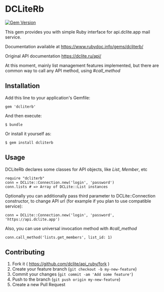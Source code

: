 # DCLiteRb

[![Gem Version](https://badge.fury.io/rb/dcliterb.svg)](http://badge.fury.io/rb/dcliterb)

This gem provides you with simple Ruby interface for api.dclite.app mail service.

Documentation available at https://www.rubydoc.info/gems/dcliterb/

Original API documentation https://dclite.ru/api/

At this moment, mainly list management features implemented, but there are common way to call any API method, using *#call_method*

## Installation

Add this line to your application's Gemfile:

    gem 'dcliterb'

And then execute:

    $ bundle

Or install it yourself as:

    $ gem install dcliterb

## Usage

DCLiteRb declares some classes for API objects, like *List*, *Member*, etc

    require "dcliterb"
    conn = DCLite::Connection.new('login', 'password')
    conn.lists # => Array of DCLite::List instances

Optionally you can additionally pass third parameter to DCLite::Connection constructor, to change API url (for example if you plan to use compatible service):

    conn = DCLite::Connection.new('login', 'password', 'https://api.dclite.app')

Also, you can use universal invocation method with *#call_method*

    conn.call_method('lists.get_members', list_id: 1)

## Contributing
1. Fork it ( https://github.com/dclite/api_ruby/fork )
2. Create your feature branch (`git checkout -b my-new-feature`)
3. Commit your changes (`git commit -am 'Add some feature'`)
4. Push to the branch (`git push origin my-new-feature`)
5. Create a new Pull Request
